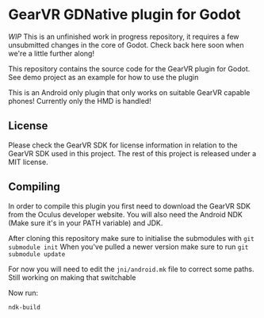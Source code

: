 # GearVR GDNative plugin for Godot

*WIP* This is an unfinished work in progress repository, it requires a few unsubmitted changes in the core of Godot. Check back here soon when we're a little further along!

This repository contains the source code for the GearVR plugin for Godot.
See demo project as an example for how to use the plugin

This is an Android only plugin that only works on suitable GearVR capable phones!
Currently only the HMD is handled!

License
-------
Please check the GearVR SDK for license information in relation to the GearVR SDK used in this project.
The rest of this project is released under a MIT license.

Compiling
---------
In order to compile this plugin you first need to download the GearVR SDK from the Oculus developer website.
You will also need the Android NDK (Make sure it's in your PATH variable) and JDK.

After cloning this repository make sure to initialise the submodules with `git submodule init`
When you've pulled a newer version make sure to run `git submodule update`

For now you will need to edit the `jni/android.mk` file to correct some paths. Still working on making that switchable

Now run:
```
ndk-build
```
